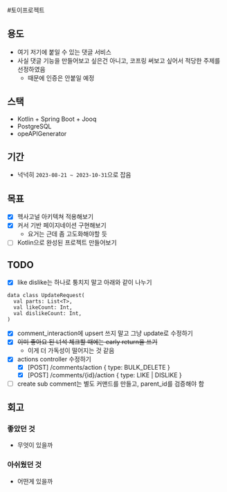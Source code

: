 #토이프로젝트
## 용도
- 여기 저기에 붙일 수 있는 댓글 서비스
- 사실 댓글 기능을 만들어보고 싶은건 아니고, 코프링 써보고 싶어서 적당한 주제를 선정하였음
	- 때문에 인증은 안붙일 예정

## 스택
- Kotlin + Spring Boot + Jooq
- PostgreSQL
- opeAPIGenerator

## 기간
- 넉넉히 `2023-08-21 ~ 2023-10-31`으로 잡음

## 목표
- [x] 헥사고널 아키텍쳐 적용해보기
- [x] 커서 기반 페이지네이션 구현해보기
	- 요거는 근데 좀 고도화해야할 듯
- [ ] Kotlin으로 완성된 프로젝트 만들어보기

## TODO
- [x] like dislike는 하나로 퉁치지 말고 아래와 같이 나누기
```
data class UpdateRequest(
  val parts: List<T>,
  val likeCount: Int,
  val dislikeCount: Int,
)
```

 - [x] comment_interaction에 upsert 쓰지 말고 그냥 update로 수정하기
 - [x] ~~이미 좋아요 된 녀석 체크할 때에는 early return을 쓰기~~
	 - 이게 더 가독성이 떨어지는 것 같음
 - [x] actions controller 수정하기
	 - [x] [POST] /comments/action { type: BULK_DELETE }
	 - [x] [POST] /comments/{id}/action { type: LIKE | DISLIKE }
- [ ] create sub comment는 별도 커맨드를 만들고, parent_id를 검증해야 함
## 회고
### 좋았던 것
- 무엇이 있을까

### 아쉬웠던 것
- 어떤게 있을까